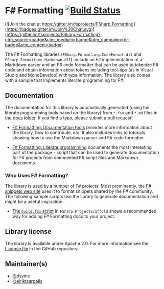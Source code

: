 F# Formatting [![Build Status](https://travis-ci.org/fsprojects/FSharp.Formatting.svg?branch=master)](https://travis-ci.org/fsprojects/FSharp.Formatting)
=================================

[![Join the chat at https://gitter.im/fsprojects/FSharp.Formatting](https://badges.gitter.im/Join%20Chat.svg)](https://gitter.im/fsprojects/FSharp.Formatting?utm_source=badge&utm_medium=badge&utm_campaign=pr-badge&utm_content=badge)
 
The F# Formatting libraries (`FSharp.Formatting.CodeFormat.dll` and `FSharp.Formatting.Markdown.dll`) include an F# implementation 
of a Markdown parser and an F# code formatter that can be used to tokenize F# code and obtain information about tokens 
including tool-tips (as in Visual Studio and MonoDevelop) with type information. The library also comes with 
a sample that implements literate programming for F#.

## Documentation 

The documentation for this library is automatically generated (using the literate programming tools based on
the library) from `*.fsx` and `*.md` files in [the docs folder][2]. If you find a typo, please submit a pull request! 

 - [F# Formatting: Documentation tools][3] provides more information about the library, how to contribute, etc. It also
   includes links to tutorials showing how to use the Markdown parser and F# code formatter.
   
 - [F# Formatting: Literate programming][4] documents the most interesting part of the package - script that
   can be used to generate documentation for F# projects from commented F# script files and Markdown documents.

### Who Uses F# Formatting?
The library is used by a number of F# projects. Most prominently, the [F# snippets web site](http://www.fssnip.net)
uses it to format snippets shared by the F# community. The following sample scripts use the library to generate 
documentation and might be a useful inspiration:

 * [The `build.fsx` script](https://github.com/fsprojects/ProjectScaffold/blob/master/build.template) in `FSharp.ProjectScaffold` shows a recommended way for adding F# Formatting docs to your project.

## Library license

The library is available under Apache 2.0. For more information see the [License file][1] in the GitHub repository.


 [1]: https://github.com/fsprojects/FSharp.Formatting/blob/master/LICENSE.md
 [2]: https://github.com/fsprojects/FSharp.Formatting/tree/master/docs
 [3]: http://fsprojects.github.io/FSharp.Formatting/
 [4]: http://fsprojects.github.io/FSharp.Formatting/literate.html

## Maintainer(s)

- [@dsyme](https://github.com/dsyme)
- [@eiriktsarpalis](https://github.com/eiriktsarpalis)
